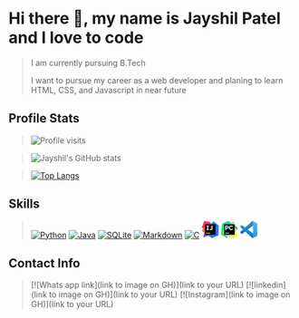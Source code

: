# Hi there 👋, my name is Jayshil Patel and I love to code
>I am currently pursuing B.Tech 
>
>I want to pursue my career as a web developer and planing to learn HTML, CSS, and Javascript in near future

## Profile Stats 
>![Profile visits](https://komarev.com/ghpvc/?username=Jayshil-Patel&color=blue)

>![Jayshil's GitHub stats](https://github-readme-stats.vercel.app/api?username=Jayshil-Patel&hide=contribs,prs,issues&theme=tokyonight)

>[![Top Langs](https://github-readme-stats.vercel.app/api/top-langs/?username=Jayshil-Patel&layout=compact&theme=tokyonight)](https://github.com/anuraghazra/github-readme-stats)

## Skills
> [![Python](https://img.shields.io/badge/Python-3776AB?style=for-the-badge&logo=python&logoColor=white)](https://www.python.org/)
> [![Java](https://img.shields.io/badge/Java-ED8B00?style=for-the-badge&logo=java&logoColor=white)](https://www.oracle.com/java/technologies/)
> [![SQLite](https://img.shields.io/badge/SQLite-07405E?style=for-the-badge&logo=sqlite&logoColor=white)](https://www.sqlite.org/index.html)
> [![Markdown](https://img.shields.io/badge/Markdown-000000?style=for-the-badge&logo=markdown&logoColor=white)](https://guides.github.com/features/mastering-markdown/)
> [![C](https://img.shields.io/badge/C-00599C?style=for-the-badge&logo=c&logoColor=whitec)](https://en.wikipedia.org/wiki/C_(programming_language))
>[![Intellij](https://github.com/Jayshil-Patel/Jayshil-Patel/blob/main/Icons/IJ.png)](https://www.jetbrains.com/idea/)
>[![PyCharm](https://github.com/Jayshil-Patel/Jayshil-Patel/blob/main/Icons/PC.png)](https://www.jetbrains.com/pycharm/)
>[![name](https://github.com/Jayshil-Patel/Jayshil-Patel/blob/main/Icons/vs.png)](https://code.visualstudio.com/)

## Contact Info
>[![Whats app link](link to image on GH)](link to your URL)
>[![linkedin](link to image on GH)](link to your URL)
>[![Instagram](link to image on GH)](link to your URL)
